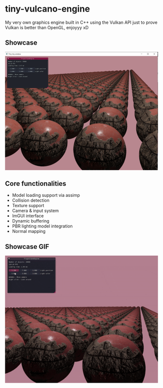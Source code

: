 # tiny-vulcano-engine
My very own graphics engine built in C++ using the Vulkan API just to prove Vulkan is better than OpenGL, enjoyyy xD

## Showcase 
![Engine Screenshot](resources/images/showcase.PNG)

## Core functionalities
* Model loading support via assimp
* Collision detection
* Texture support
* Camera & input system
* ImGUI interface
* Dynamic buffering
* PBR lighting model integration
* Normal mapping

## Showcase GIF
<p align="center">
  <img src="resources/gifs/showcase.gif" width="600" />
</p>


